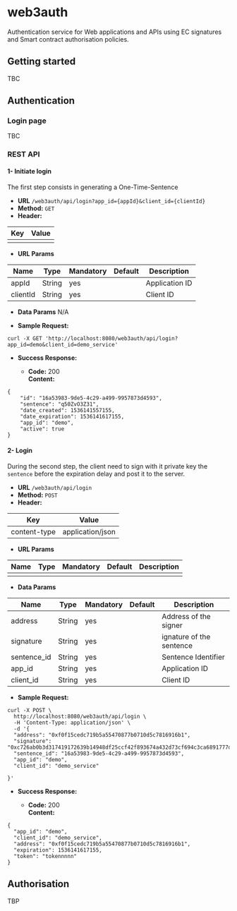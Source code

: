 # web3auth

Authentication service for Web applications and APIs using EC signatures and Smart contract authorisation policies.


## Getting started

TBC


## Authentication

### Login page

TBC

### REST API

#### 1- Initiate login

The first step consists in generating a One-Time-Sentence

-   **URL** `/web3auth/api/login?app_id={appId}&client_id={clientId}`
-   **Method:** `GET`
-   **Header:**  

| Key | Value | 
| -------- | -------- |
|  |  |


-   **URL Params** 

| Name | Type | Mandatory | Default | Description |
| -------- | -------- | -------- | -------- | -------- |
| appId | String | yes |   | Application ID |
| clientId | String | yes |  | Client ID |

-   **Data Params**  N/A



-   **Sample Request:**
    
```
curl -X GET 'http://localhost:8080/web3auth/api/login?app_id=demo&client_id=demo_service' 
```

-   **Success Response:**
    
    -   **Code:** 200  
        **Content:** 
        

```
{
    "id": "16a53983-9de5-4c29-a499-9957873d4593",
    "sentence": "q50ZvO3Z31",
    "date_created": 1536141557155,
    "date_expiration": 1536141617155,
    "app_id": "demo",
    "active": true
}
```



#### 2- Login

During the second step, the client need to sign with it private key the `sentence` before the expiration delay and post it to the server.

-   **URL** `/web3auth/api/login`
-   **Method:** `POST`
-   **Header:**  

| Key | Value | 
| -------- | -------- |
| content-type | application/json |


-   **URL Params** 

| Name | Type | Mandatory | Default | Description |
| -------- | -------- | -------- | -------- | -------- |
|  |  |  |  |  |

-   **Data Params**  

| Name | Type | Mandatory | Default | Description |
| -------- | -------- | -------  | -------  | ------- |
| address | String | yes |   | Address of the signer |
| signature | String | yes |   | ignature of the sentence |
| sentence_id | String | yes |   | Sentence Identifier |
| app_id | String | yes |  | Application ID |
| client_id | String | yes |   | Client ID |


-   **Sample Request:**
    
```
curl -X POST \
  http://localhost:8080/web3auth/api/login \
  -H 'Content-Type: application/json' \
  -d '{
  "address": "0xf0f15cedc719b5a55470877b0710d5c7816916b1",
  "signature": "0xc726ab0b3d317419172639b14948df25ccf42f893674a432d73cf694c3ca6891777dc501b8d59e3790c8e93363833c363f7803e1bd5d00eaccb2aaef64dbfac71c",
  "sentence_id": "16a53983-9de5-4c29-a499-9957873d4593",
  "app_id": "demo",
  "client_id": "demo_service"
  
}'
```

-   **Success Response:**
    
    -   **Code:** 200  
        **Content:** 
        

```
{
  "app_id": "demo",
  "client_id": "demo_service",
  "address": "0xf0f15cedc719b5a55470877b0710d5c7816916b1",
  "expiration": 1536141617155,
  "token": "tokennnnn"
}
```

## Authorisation

TBP

